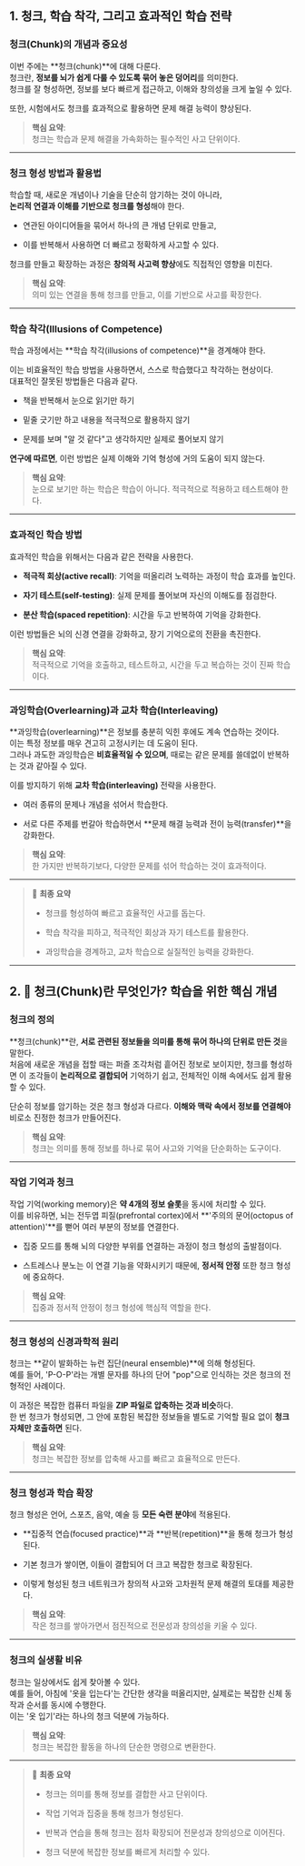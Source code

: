 ## 1. 청크, 학습 착각, 그리고 효과적인 학습 전략

### 청크(Chunk)의 개념과 중요성

이번 주에는 **청크(chunk)**에 대해 다룬다.  
청크란, **정보를 뇌가 쉽게 다룰 수 있도록 묶어 놓은 덩어리**를 의미한다.  
청크를 잘 형성하면, 정보를 보다 빠르게 접근하고, 이해와 창의성을 크게 높일 수 있다.

또한, 시험에서도 청크를 효과적으로 활용하면 문제 해결 능력이 향상된다.

> **핵심 요약**:  
> 청크는 학습과 문제 해결을 가속화하는 필수적인 사고 단위이다.

---

### 청크 형성 방법과 활용법

학습할 때, 새로운 개념이나 기술을 단순히 암기하는 것이 아니라,  
**논리적 연결과 이해를 기반으로 청크를 형성**해야 한다.

- 연관된 아이디어들을 묶어서 하나의 큰 개념 단위로 만들고,
    
- 이를 반복해서 사용하면 더 빠르고 정확하게 사고할 수 있다.
    

청크를 만들고 확장하는 과정은 **창의적 사고력 향상**에도 직접적인 영향을 미친다.

> **핵심 요약**:  
> 의미 있는 연결을 통해 청크를 만들고, 이를 기반으로 사고를 확장한다.

---

### 학습 착각(Illusions of Competence)

학습 과정에서는 **학습 착각(illusions of competence)**을 경계해야 한다.

이는 비효율적인 학습 방법을 사용하면서, 스스로 학습했다고 착각하는 현상이다.  
대표적인 잘못된 방법들은 다음과 같다.

- 책을 반복해서 눈으로 읽기만 하기
    
- 밑줄 긋기만 하고 내용을 적극적으로 활용하지 않기
    
- 문제를 보며 "알 것 같다"고 생각하지만 실제로 풀어보지 않기
    

**연구에 따르면**, 이런 방법은 실제 이해와 기억 형성에 거의 도움이 되지 않는다.

> **핵심 요약**:  
> 눈으로 보기만 하는 학습은 학습이 아니다. 적극적으로 적용하고 테스트해야 한다.

---

### 효과적인 학습 방법

효과적인 학습을 위해서는 다음과 같은 전략을 사용한다.

- **적극적 회상(active recall)**: 기억을 떠올리려 노력하는 과정이 학습 효과를 높인다.
    
- **자기 테스트(self-testing)**: 실제 문제를 풀어보며 자신의 이해도를 점검한다.
    
- **분산 학습(spaced repetition)**: 시간을 두고 반복하여 기억을 강화한다.
    

이런 방법들은 뇌의 신경 연결을 강화하고, 장기 기억으로의 전환을 촉진한다.

> **핵심 요약**:  
> 적극적으로 기억을 호출하고, 테스트하고, 시간을 두고 복습하는 것이 진짜 학습이다.

---

### 과잉학습(Overlearning)과 교차 학습(Interleaving)

**과잉학습(overlearning)**은 정보를 충분히 익힌 후에도 계속 연습하는 것이다.  
이는 특정 정보를 매우 견고히 고정시키는 데 도움이 된다.  
그러나 과도한 과잉학습은 **비효율적일 수 있으며**, 때로는 같은 문제를 쓸데없이 반복하는 것과 같아질 수 있다.

이를 방지하기 위해 **교차 학습(interleaving)** 전략을 사용한다.

- 여러 종류의 문제나 개념을 섞어서 학습한다.
    
- 서로 다른 주제를 번갈아 학습하면서 **문제 해결 능력과 전이 능력(transfer)**을 강화한다.
    

> **핵심 요약**:  
> 한 가지만 반복하기보다, 다양한 문제를 섞어 학습하는 것이 효과적이다.

---

> 🧠 **최종 요약**
> 
> - 청크를 형성하여 빠르고 효율적인 사고를 돕는다.
>     
> - 학습 착각을 피하고, 적극적인 회상과 자기 테스트를 활용한다.
>     
> - 과잉학습을 경계하고, 교차 학습으로 실질적인 능력을 강화한다.
>     

---

## 2. 🧩 청크(Chunk)란 무엇인가? 학습을 위한 핵심 개념

### 청크의 정의

**청크(chunk)**란, **서로 관련된 정보들을 의미를 통해 묶어 하나의 단위로 만든 것**을 말한다.  
처음에 새로운 개념을 접할 때는 퍼즐 조각처럼 흩어진 정보로 보이지만, 청크를 형성하면 이 조각들이 **논리적으로 결합되어** 기억하기 쉽고, 전체적인 이해 속에서도 쉽게 활용할 수 있다.

단순히 정보를 암기하는 것은 청크 형성과 다르다. **이해와 맥락 속에서 정보를 연결해야** 비로소 진정한 청크가 만들어진다.

> **핵심 요약**:  
> 청크는 의미를 통해 정보를 하나로 묶어 사고와 기억을 단순화하는 도구이다.

---

### 작업 기억과 청크

작업 기억(working memory)은 **약 4개의 정보 슬롯**을 동시에 처리할 수 있다.  
이를 비유하면, 뇌는 전두엽 피질(prefrontal cortex)에서 **'주의의 문어(octopus of attention)'**를 뻗어 여러 부분의 정보를 연결한다.

- 집중 모드를 통해 뇌의 다양한 부위를 연결하는 과정이 청크 형성의 출발점이다.
    
- 스트레스나 분노는 이 연결 기능을 약화시키기 때문에, **정서적 안정** 또한 청크 형성에 중요하다.
    

> **핵심 요약**:  
> 집중과 정서적 안정이 청크 형성에 핵심적 역할을 한다.

---

### 청크 형성의 신경과학적 원리

청크는 **같이 발화하는 뉴런 집단(neural ensemble)**에 의해 형성된다.  
예를 들어, 'P-O-P'라는 개별 문자를 하나의 단어 "pop"으로 인식하는 것은 청크의 전형적인 사례이다.

이 과정은 복잡한 컴퓨터 파일을 **ZIP 파일로 압축하는 것과 비슷**하다.  
한 번 청크가 형성되면, 그 안에 포함된 복잡한 정보들을 별도로 기억할 필요 없이 **청크 자체만 호출하면** 된다.

> **핵심 요약**:  
> 청크는 복잡한 정보를 압축해 사고를 빠르고 효율적으로 만든다.

---

### 청크 형성과 학습 확장

청크 형성은 언어, 스포츠, 음악, 예술 등 **모든 숙련 분야**에 적용된다.

- **집중적 연습(focused practice)**과 **반복(repetition)**을 통해 청크가 형성된다.
    
- 기본 청크가 쌓이면, 이들이 결합되어 더 크고 복잡한 청크로 확장된다.
    
- 이렇게 형성된 청크 네트워크가 창의적 사고와 고차원적 문제 해결의 토대를 제공한다.
    

> **핵심 요약**:  
> 작은 청크를 쌓아가면서 점진적으로 전문성과 창의성을 키울 수 있다.

---

### 청크의 실생활 비유

청크는 일상에서도 쉽게 찾아볼 수 있다.  
예를 들어, 아침에 '옷을 입는다'는 간단한 생각을 떠올리지만, 실제로는 복잡한 신체 동작과 순서를 동시에 수행한다.  
이는 '옷 입기'라는 하나의 청크 덕분에 가능하다.

> **핵심 요약**:  
> 청크는 복잡한 활동을 하나의 단순한 명령으로 변환한다.

---

> 🧠 **최종 요약**
> 
> - 청크는 의미를 통해 정보를 결합한 사고 단위이다.
>     
> - 작업 기억과 집중을 통해 청크가 형성된다.
>     
> - 반복과 연습을 통해 청크는 점차 확장되어 전문성과 창의성으로 이어진다.
>     
> - 청크 덕분에 복잡한 정보를 빠르게 처리할 수 있다.
>     



